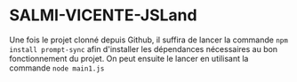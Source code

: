 # SALMI-VICENTE-JSLand

Une fois le projet clonné depuis Github, il suffira de lancer la commande `npm install prompt-sync` afin d'installer les dépendances nécessaires au bon fonctionnement du projet. On peut ensuite le lancer en utilisant la commande `node main1.js`
